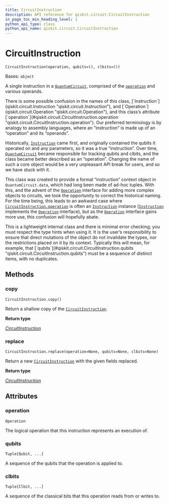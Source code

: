 ```yaml
---
title: CircuitInstruction
description: API reference for qiskit.circuit.CircuitInstruction
in_page_toc_min_heading_level: 1
python_api_type: class
python_api_name: qiskit.circuit.CircuitInstruction
---
```


# CircuitInstruction

<span id="qiskit.circuit.CircuitInstruction" />

`CircuitInstruction(operation, qubits=(), clbits=())`

Bases: `object`

A single instruction in a [`QuantumCircuit`](qiskit.circuit.QuantumCircuit "qiskit.circuit.QuantumCircuit"), comprised of the [`operation`](#qiskit.circuit.CircuitInstruction.operation "qiskit.circuit.CircuitInstruction.operation") and various operands.

<Admonition title="Note" type="note">
  There is some possible confusion in the names of this class, [`Instruction`](qiskit.circuit.Instruction "qiskit.circuit.Instruction"), and [`Operation`](qiskit.circuit.Operation "qiskit.circuit.Operation"), and this class’s attribute [`operation`](#qiskit.circuit.CircuitInstruction.operation "qiskit.circuit.CircuitInstruction.operation"). Our preferred terminology is by analogy to assembly languages, where an “instruction” is made up of an “operation” and its “operands”.

  Historically, [`Instruction`](qiskit.circuit.Instruction "qiskit.circuit.Instruction") came first, and originally contained the qubits it operated on and any parameters, so it was a true “instruction”. Over time, [`QuantumCircuit`](qiskit.circuit.QuantumCircuit "qiskit.circuit.QuantumCircuit") became responsible for tracking qubits and clbits, and the class became better described as an “operation”. Changing the name of such a core object would be a very unpleasant API break for users, and so we have stuck with it.

  This class was created to provide a formal “instruction” context object in `QuantumCircuit.data`, which had long been made of ad-hoc tuples. With this, and the advent of the [`Operation`](qiskit.circuit.Operation "qiskit.circuit.Operation") interface for adding more complex objects to circuits, we took the opportunity to correct the historical naming. For the time being, this leads to an awkward case where [`CircuitInstruction.operation`](#qiskit.circuit.CircuitInstruction.operation "qiskit.circuit.CircuitInstruction.operation") is often an [`Instruction`](qiskit.circuit.Instruction "qiskit.circuit.Instruction") instance ([`Instruction`](qiskit.circuit.Instruction "qiskit.circuit.Instruction") implements the [`Operation`](qiskit.circuit.Operation "qiskit.circuit.Operation") interface), but as the [`Operation`](qiskit.circuit.Operation "qiskit.circuit.Operation") interface gains more use, this confusion will hopefully abate.
</Admonition>

<Admonition title="Warning" type="caution">
  This is a lightweight internal class and there is minimal error checking; you must respect the type hints when using it. It is the user’s responsibility to ensure that direct mutations of the object do not invalidate the types, nor the restrictions placed on it by its context. Typically this will mean, for example, that [`qubits`](#qiskit.circuit.CircuitInstruction.qubits "qiskit.circuit.CircuitInstruction.qubits") must be a sequence of distinct items, with no duplicates.
</Admonition>

## Methods

<span id="qiskit-circuit-circuitinstruction-copy" />

### copy

<span id="qiskit.circuit.CircuitInstruction.copy" />

`CircuitInstruction.copy()`

Return a shallow copy of the [`CircuitInstruction`](qiskit.circuit.CircuitInstruction "qiskit.circuit.CircuitInstruction").

**Return type**

[*CircuitInstruction*](qiskit.circuit.CircuitInstruction "qiskit.circuit.quantumcircuitdata.CircuitInstruction")

<span id="qiskit-circuit-circuitinstruction-replace" />

### replace

<span id="qiskit.circuit.CircuitInstruction.replace" />

`CircuitInstruction.replace(operation=None, qubits=None, clbits=None)`

Return a new [`CircuitInstruction`](qiskit.circuit.CircuitInstruction "qiskit.circuit.CircuitInstruction") with the given fields replaced.

**Return type**

[*CircuitInstruction*](qiskit.circuit.CircuitInstruction "qiskit.circuit.quantumcircuitdata.CircuitInstruction")

## Attributes

<span id="qiskit.circuit.CircuitInstruction.operation" />

### operation

`Operation`

The logical operation that this instruction represents an execution of.

<span id="qiskit.circuit.CircuitInstruction.qubits" />

### qubits

`Tuple[Qubit, ...]`

A sequence of the qubits that the operation is applied to.

<span id="qiskit.circuit.CircuitInstruction.clbits" />

### clbits

`Tuple[Clbit, ...]`

A sequence of the classical bits that this operation reads from or writes to.

